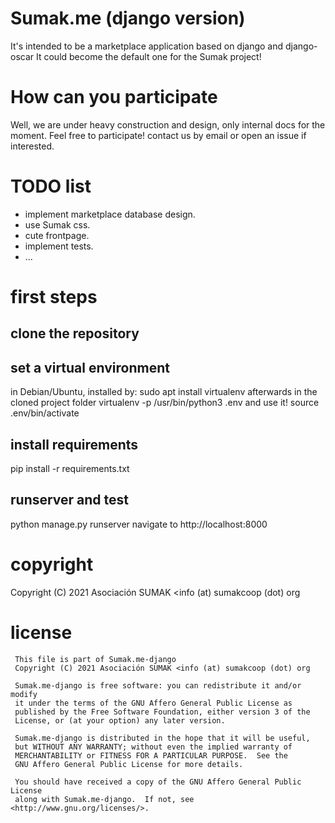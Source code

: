 # Sumak.me (django version)
It's intended to be a marketplace application based on django and django-oscar
It could become the default one for the Sumak project!

# How can you participate
Well, we are under heavy construction and design, only internal docs for the moment.
Feel free to participate!
contact us by email or open an issue if interested.

# TODO list
+ implement marketplace database design.
+ use Sumak css.
+ cute frontpage.
+ implement tests.
+ ...

# first steps
## clone the repository
## set a virtual environment
in Debian/Ubuntu, installed by:
 sudo apt install virtualenv
afterwards in the cloned project folder
 virtualenv -p /usr/bin/python3 .env
and use it!
 source .env/bin/activate
## install requirements
 pip install -r requirements.txt
## runserver and test
 python manage.py runserver
navigate to http://localhost:8000

# copyright
 Copyright (C) 2021 Asociación SUMAK <info (at) sumakcoop (dot) org

# license
```
 This file is part of Sumak.me-django
 Copyright (C) 2021 Asociación SUMAK <info (at) sumakcoop (dot) org

 Sumak.me-django is free software: you can redistribute it and/or modify
 it under the terms of the GNU Affero General Public License as
 published by the Free Software Foundation, either version 3 of the
 License, or (at your option) any later version.

 Sumak.me-django is distributed in the hope that it will be useful,
 but WITHOUT ANY WARRANTY; without even the implied warranty of
 MERCHANTABILITY or FITNESS FOR A PARTICULAR PURPOSE.  See the
 GNU Affero General Public License for more details.

 You should have received a copy of the GNU Affero General Public License
 along with Sumak.me-django.  If not, see <http://www.gnu.org/licenses/>.
```



